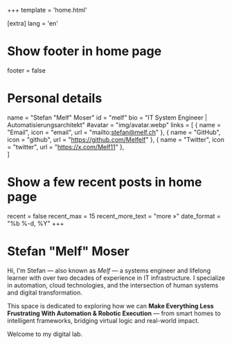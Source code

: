 +++
template = 'home.html'

[extra]
lang = 'en'

# Show footer in home page
footer = false

# Personal details
name = "Stefan \"Melf\" Moser"
id = "melf"
bio = "IT System Engineer | Automatisierungsarchitekt"
#avatar = "img/avatar.webp"
links = [
    { name = "Email", icon = "email", url = "mailto:stefan@melf.ch" },
    { name = "GitHub", icon = "github", url = "https://github.com/Melfelf" },
    { name = "Twitter", icon = "twitter", url = "https://x.com/Melf11" },   
]

# Show a few recent posts in home page
recent = false
recent_max = 15
recent_more_text = "more »"
date_format = "%b %-d, %Y"
+++

# Stefan "Melf" Moser

Hi, I'm Stefan — also known as *Melf* — a systems engineer and lifelong learner with over two decades of experience in IT infrastructure. I specialize in automation, cloud technologies, and the intersection of human systems and digital transformation.

This space is dedicated to exploring how we can **Make Everything Less Frustrating With Automation & Robotic Execution** — from smart homes to intelligent frameworks, bridging virtual logic and real-world impact.

Welcome to my digital lab.
